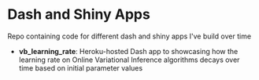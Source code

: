 # Dash and Shiny Apps

Repo containing code for different dash and shiny apps I've build over time

- **vb_learning_rate**: Heroku-hosted Dash app to showcasing how the learning rate on Online Variational Inference algorithms decays over time based on initial parameter values
